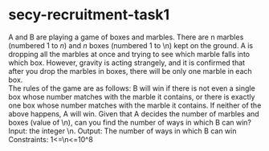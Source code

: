 # secy-recruitment-task1

A and B are playing a game of boxes and marbles. There are n marbles (numbered 1 to $n$) and $n$ boxes (numbered 1 to \n) kept on the ground. A is dropping all the marbles at once and trying to see which marble falls into which box. However, gravity is acting strangely, and it is confirmed that after you drop the marbles in boxes, there will be only one marble in each box.  
The rules of the game are as follows: B will win if there is not even a single box whose number matches with the marble it contains, or there is exactly one box whose number matches with the marble it contains. If neither of the above happens, A will win.
Given that A decides the number of marbles and boxes (value of \n), can you find the number of ways in which B can win?<br>
Input: the integer \n.
Output: The number of ways in which B can win
Constraints: 1<=\n<=10^8


